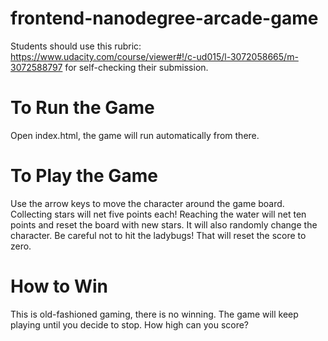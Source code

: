 frontend-nanodegree-arcade-game
===============================

Students should use this rubric: https://www.udacity.com/course/viewer#!/c-ud015/l-3072058665/m-3072588797
for self-checking their submission.


To Run the Game
===============

Open index.html, the game will run automatically from there.


To Play the Game
================

Use the arrow keys to move the character around the game board.
Collecting stars will net five points each!
Reaching the water will net ten points and reset the board with new stars.
It will also randomly change the character.
Be careful not to hit the ladybugs! That will reset the score to zero.

How to Win
==========

This is old-fashioned gaming, there is no winning.
The game will keep playing until you decide to stop.
How high can you score?